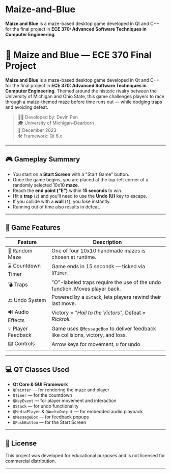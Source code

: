 # Maize-and-Blue
**Maize and Blue** is a maze-based desktop game developed in Qt and C++ for the final project in **ECE 370: Advanced Software Techniques in Computer Engineering**.

# 🌽 Maize and Blue — ECE 370 Final Project

**Maize and Blue** is a maze-based desktop game developed in Qt and C++ for the final project in **ECE 370: Advanced Software Techniques in Computer Engineering**. Themed around the historic rivalry between the University of Michigan and Ohio State, this game challenges players to race through a maize-themed maze before time runs out — while dodging traps and avoiding defeat.

> 🧑‍💻 Developed by: Devin Pen  
> 🎓 University of Michigan–Dearborn  
> 📅 December 2023  
> 🛠️ Framework: Qt 6.x

---

## 🎮 Gameplay Summary

- You start on a **Start Screen** with a "Start Game" button.
- Once the game begins, you are placed at the top-left corner of a randomly selected 10x10 **maze**.
- Reach the **end point ("E")** within **15 seconds** to win.
- Hit a **trap** (`2`) and you’ll need to use the **Undo (U)** key to escape.
- If you collide with a **wall** (`1`), you lose instantly.
- Running out of time also results in defeat.

---

## 🎯 Game Features

| Feature                 | Description |
|------------------------|-------------|
| 🎲 Random Maze         | One of four 10x10 handmade mazes is chosen at runtime. |
| ⌛ Countdown Timer      | Game ends in 15 seconds — ticked via `QTimer`. |
| 💣 Traps               | "O"-labeled traps require the use of the undo function. Moves player back. |
| 🔙 Undo System         | Powered by a `QStack`, lets players rewind their last move. |
| 🔊 Audio Effects       | Victory = *"Hail to the Victors"*, Defeat = *Rickroll*. |
| 💡 Player Feedback     | Game uses `QMessageBox` to deliver feedback like collisions, victory, and loss. |
| ⌨️ Controls            | Arrow keys for movement, `U` for undo |

---

## 💻 QT Classes Used

- **Qt Core & GUI Framework**
- `QPainter` — for rendering the maze and player
- `QTimer` — for the countdown
- `QKeyEvent` — for player movement and interaction
- `QStack` — for undo functionality
- `QMediaPlayer` & `QAudioOutput` — for embedded audio playback
- `QMessageBox` — for feedback popups
- `QPushButton` — for the Start Screen

---

## 📃 License

This project was developed for educational purposes and is not licensed for commercial distribution.

---

